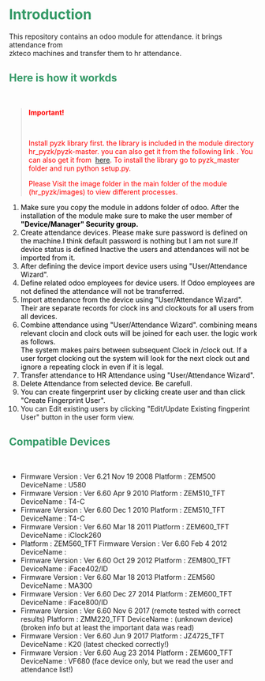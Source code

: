 # <span style="color: #339966;">**Introduction**</span>  

This repository contains an odoo module for attendance. it brings attendance from  
zkteco machines and transfer them to hr attendance.  

## <span style="color: #339966;">Here is how it workds</span>

<span style="color: #339966;"> </span>

> <span style="color: #ff0000;">**Important!**</span>
> 
> <span style="color: #ff0000;"> </span>
> 
> <span style="color: #ff0000;">Install pyzk library first. the library is included in the module directory hr_pyzk/pyzk-master. you can also get it from the following link . You can also get it from  [here](https://github.com/fananimi/pyzk). To install the library go to pyzk_master folder and run python setup.py.</span>
> 
> <span style="color: #ff0000;">Please Visit the image folder in the main folder of the module (hr_pyzk/images) to view different processes.</span>

1.  <span style="color: #000000;">Make sure you copy the module in addons folder of odoo. After the installation of the module make sure to make the user member of **"Device/Manager" Security group.**</span>
2.  <span style="color: #000000;">Create attendance devices. Please make sure password is defined on the machine.I think default password is nothing but I am not sure.If device status is defined Inactive the users and attendances will not be imported from it.</span>
3.  <span style="color: #000000;">After defining the device import device users using "User/Attendance Wizard".</span>
4.  <span style="color: #000000;">Define related odoo employees for device users. If Odoo employees are not defined the attendance will not be transferred.</span>
5.  <span style="color: #000000;">Import attendance from the device using "User/Attendance Wizard". Their are separate records for clock ins and clockouts for all users from all devices.</span>
6.  <span style="color: #000000;">Combine attendance using "User/Attendance Wizard". combining means relevant clocin and clock outs will be joined for each user. the logic work as follows.  
    The system makes pairs between subsequent Clock in /clock out. If a user forget clocking out the system will look for the next clock out and ignore a repeating clock in even if it is legal.</span>
7.  <span style="color: #000000;">Transfer attendance to HR Attendance using "User/Attendance Wizard".</span>
8.  <span style="color: #000000;">Delete Attendance from selected device. Be carefull.</span>
9.  <span style="color: #000000;">You can create fingerprint user by clicking create user and than click "Create Fingerprint User".</span>
10.  You can Edit existing users by clicking "Edit/Update Existing fingperint User" button in the user form view.

## <span style="color: #339966;">Compatible Devices</span>

<span style="color: #339966;"> </span>

*   Firmware Version : Ver 6.21 Nov 19 2008 Platform : ZEM500 DeviceName : U580
*   Firmware Version : Ver 6.60 Apr 9 2010 Platform : ZEM510_TFT DeviceName : T4-C
*   Firmware Version : Ver 6.60 Dec 1 2010 Platform : ZEM510_TFT DeviceName : T4-C
*   Firmware Version : Ver 6.60 Mar 18 2011 Platform : ZEM600_TFT DeviceName : iClock260
*   Platform : ZEM560_TFT Firmware Version : Ver 6.60 Feb 4 2012 DeviceName :
*   Firmware Version : Ver 6.60 Oct 29 2012 Platform : ZEM800_TFT DeviceName : iFace402/ID
*   Firmware Version : Ver 6.60 Mar 18 2013 Platform : ZEM560 DeviceName : MA300
*   Firmware Version : Ver 6.60 Dec 27 2014 Platform : ZEM600_TFT DeviceName : iFace800/ID
*   Firmware Version : Ver 6.60 Nov 6 2017 (remote tested with correct results) Platform : ZMM220_TFT DeviceName : (unknown device) (broken info but at least the important data was read)
*   Firmware Version : Ver 6.60 Jun 9 2017 Platform : JZ4725_TFT DeviceName : K20 (latest checked correctly!)
*   Firmware Version : Ver 6.60 Aug 23 2014 Platform : ZEM600_TFT DeviceName : VF680 (face device only, but we read the user and attendance list!)
